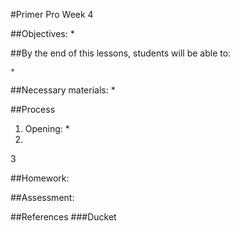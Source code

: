 #Primer Pro Week 4

##Objectives: 
	*	

##By the end of this lessons, students will be able to:

	*   

##Necessary materials: 
	* 

##Process
1. Opening: 
	*	
2. 
3

##Homework: 
        

##Assessment: 

	
##References
	###Ducket 


